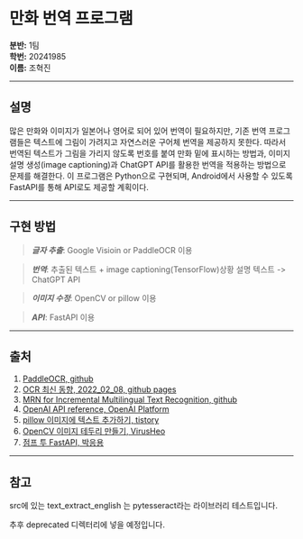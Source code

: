 # 만화 번역 프로그램

**분반:** 1팀  
**학번:** 20241985  
**이름:** 조혁진  

---

## 설명

많은 만화와 이미지가 일본어나 영어로 되어 있어 번역이 필요하지만, 기존 번역 프로그램들은 텍스트에 그림이 가려지고 자연스러운 구어체 번역을 제공하지 못한다. 따라서 번역된 텍스트가 그림을 가리지 않도록 번호를 붙여 만화 밑에 표시하는 방법과, 이미지 설명 생성(image captioning)과 ChatGPT API를 활용한 번역을 적용하는 방법으로 문제를 해결한다. 이 프로그램은 Python으로 구현되며, Android에서 사용할 수 있도록 FastAPI를 통해 API로도 제공할 계획이다.

<hr/>

## 구현 방법

> ___글자 추출___: Google Visioin or PaddleOCR 이용

> ___번역___: 추출된 텍스트 + image captioning(TensorFlow)상황 설명 텍스트 -> ChatGPT API

> ___이미지 수정___: OpenCV or pillow 이용

> ___API___: FastAPI 이용

<hr/>

## 출처
1. [PaddleOCR, github](https://github.com/PaddlePaddle/PaddleOCR/blob/main/README_en.md)
2. [OCR 최신 동향, 2022_02_08, github pages](https://yongwookha.github.io/MachineLearning/2022-02-08-current-ocrs)
3. [MRN for Incremental Multilingual Text Recognition, github](https://github.com/simplify23/MRN/blob/main/README.md)
4. [OpenAI API reference, OpenAI Platform](https://platform.openai.com/docs/api-reference/introduction)
5. [pillow 이미지에 텍스트 추가하기, tistory](https://daco2020.tistory.com/832)
6. [OpenCV 이미지 테두리 만들기, VirusHeo](https://virusheo.blogspot.com/2022/05/220528.html)
7. [점프 투 FastAPI, 박응용](https://wikidocs.net/book/8531)

---

## 참고
src에 있는 text_extract_english 는 pytesseract라는 라이브러리 테스트입니다.

추후 deprecated 디렉터리에 넣을 예정입니다.

